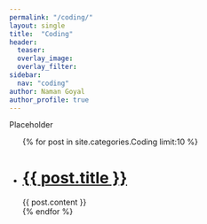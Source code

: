 ```yaml
---
permalink: "/coding/"
layout: single
title:  "Coding"
header:
  teaser: 
  overlay_image: 
  overlay_filter: 
sidebar:
  nav: "coding"
author: Naman Goyal
author_profile: true
---
```

Placeholder

<ul>
  {% for post in site.categories.Coding limit:10 %}
    <li>
      <h1> <a href="{{ post.url }}">{{ post.title }}</a></h1>
      {{ post.content }}
    </li>
  {% endfor %}
  
</ul>
